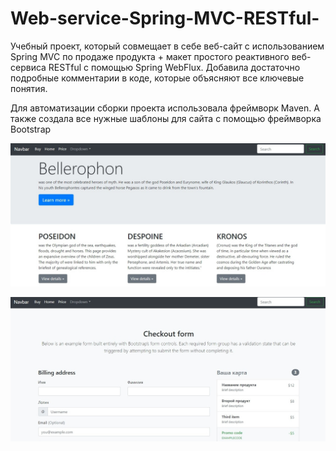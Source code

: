 # Web-service-Spring-MVC-RESTful-

Учебный проект, который совмещает в себе веб-сайт с использованием Spring MVC по продаже продукта + макет простого реактивного веб-сервиса RESTful с помощью Spring WebFlux. Добавила достаточно подробные комментарии в коде, которые объясняют все ключевые понятия.

Для автоматизации сборки проекта использовала фреймворк Maven. А также создала все нужные шаблоны для сайта с помощью фреймворка Bootstrap



![](https://github.com/maleinos/Web-service-Spring-MVC-RESTful-/blob/master/Bellerophon.jpg)

![](https://github.com/maleinos/Web-service-Spring-MVC-RESTful-/blob/master/buy.jpg)
